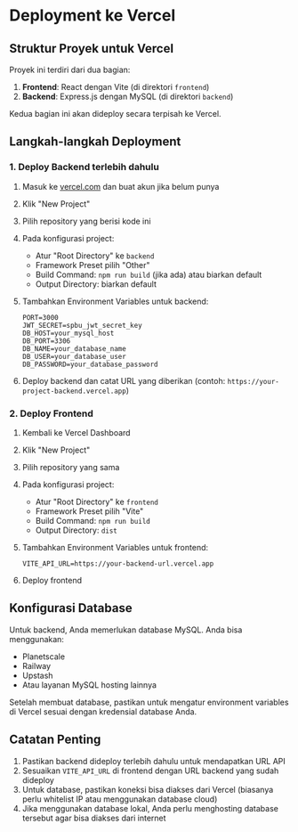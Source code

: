 # Deployment ke Vercel

## Struktur Proyek untuk Vercel

Proyek ini terdiri dari dua bagian:
1. **Frontend**: React dengan Vite (di direktori `frontend`)
2. **Backend**: Express.js dengan MySQL (di direktori `backend`)

Kedua bagian ini akan dideploy secara terpisah ke Vercel.

## Langkah-langkah Deployment

### 1. Deploy Backend terlebih dahulu

1. Masuk ke [vercel.com](https://vercel.com) dan buat akun jika belum punya
2. Klik "New Project"
3. Pilih repository yang berisi kode ini
4. Pada konfigurasi project:
   - Atur "Root Directory" ke `backend`
   - Framework Preset pilih "Other"
   - Build Command: `npm run build` (jika ada) atau biarkan default
   - Output Directory: biarkan default

5. Tambahkan Environment Variables untuk backend:
   ```
   PORT=3000
   JWT_SECRET=spbu_jwt_secret_key
   DB_HOST=your_mysql_host
   DB_PORT=3306
   DB_NAME=your_database_name
   DB_USER=your_database_user
   DB_PASSWORD=your_database_password
   ```

6. Deploy backend dan catat URL yang diberikan (contoh: `https://your-project-backend.vercel.app`)

### 2. Deploy Frontend

1. Kembali ke Vercel Dashboard
2. Klik "New Project"
3. Pilih repository yang sama
4. Pada konfigurasi project:
   - Atur "Root Directory" ke `frontend`
   - Framework Preset pilih "Vite"
   - Build Command: `npm run build`
   - Output Directory: `dist`

5. Tambahkan Environment Variables untuk frontend:
   ```
   VITE_API_URL=https://your-backend-url.vercel.app
   ```

6. Deploy frontend

## Konfigurasi Database

Untuk backend, Anda memerlukan database MySQL. Anda bisa menggunakan:
- Planetscale
- Railway
- Upstash
- Atau layanan MySQL hosting lainnya

Setelah membuat database, pastikan untuk mengatur environment variables di Vercel sesuai dengan kredensial database Anda.

## Catatan Penting

1. Pastikan backend dideploy terlebih dahulu untuk mendapatkan URL API
2. Sesuaikan `VITE_API_URL` di frontend dengan URL backend yang sudah dideploy
3. Untuk database, pastikan koneksi bisa diakses dari Vercel (biasanya perlu whitelist IP atau menggunakan database cloud)
4. Jika menggunakan database lokal, Anda perlu menghosting database tersebut agar bisa diakses dari internet